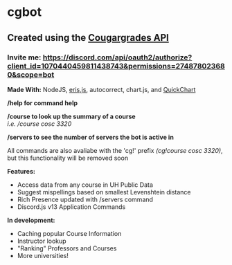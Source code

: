 # cgbot #
## Created using the [Cougargrades API](https://github.com/cougargrades/api#cougargradesapi) ##
### Invite me: https://discord.com/api/oauth2/authorize?client_id=1070440459811438743&permissions=274878023680&scope=bot ###

**Made With:** NodeJS, [eris,js](https://github.com/abalabahaha/eris#eris-), autocorrect, chart.js, and [QuickChart](https://quickchart.io/)

**/help for command help**

**/course <course name> to look up the summary of a course**\
*i.e. /course cosc 3320*

**/servers to see the number of servers the bot is active in**

All commands are also avaliabe with the 'cg!' prefix *(cg!course cosc 3320)*, but this functionality will be removed soon

**Features:**
- Access data from any course in UH Public Data
- Suggest mispellings based on smallest Levenshtein distance
- Rich Presence updated with /servers command
- Discord.js v13 Application Commands

**In development:**
- Caching popular Course Information
- Instructor lookup
- "Ranking" Professors and Courses
- More universities!
